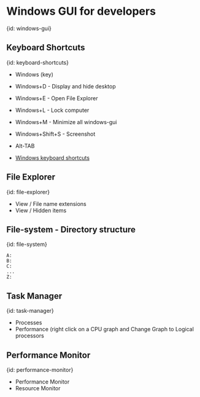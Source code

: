 # Windows GUI for developers
{id: windows-gui}

## Keyboard Shortcuts
{id: keyboard-shortcuts}

* Windows (key)
* Windows+D - Display and hide desktop
* Windows+E - Open File Explorer
* Windows+L - Lock computer
* Windows+M - Minimize all windows-gui
* Windows+Shift+S - Screenshot
* Alt-TAB

* [Windows keyboard shortcuts](https://support.microsoft.com/en-us/help/12445/windows-keyboard-shortcuts)

## File Explorer
{id: file-explorer}

* View / File name extensions
* View / Hidden items

## File-system - Directory structure
{id: file-system}

```
A:
B:
C:
...
Z:
```

## Task Manager
{id: task-manager}

* Processes
* Performance (right click on a CPU graph and Change Graph to Logical processors

## Performance Monitor
{id: performance-monitor}

* Performance Monitor
* Resource Monitor

